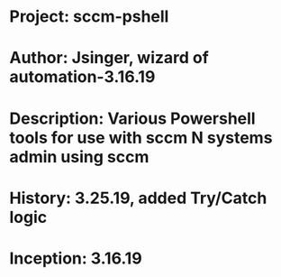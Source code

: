 # Project:		    sccm-pshell
# Author:		      Jsinger, wizard of automation-3.16.19
# Description:		Various Powershell tools for use with sccm N systems admin using sccm
# History:        3.25.19, added Try/Catch logic
# Inception:		  3.16.19
# 
